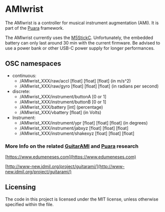 # AMIwrist

The AMIwrist is a controller for musical instrument augmentation (AMI).
It is part of the [Puara](https://github.com/Puara) framework.

The AMIwrist currently uses the [M5StickC](https://shop.m5stack.com/products/stick-c). Unfortunately, the embedded battery can only last around 30 min with the current firmware. Be advised to use a power bank or other USB-C power supply for longer performances.

## OSC namespaces

- continuous:
  - /AMIwrist_XXX/raw/accl [float] [float] [float] (in m/s^2)
  - /AMIwrist_XXX/raw/gyro [float] [float] [float] (in radians per second)
- discrete:
  - /AMIwrist_XXX/instrument/buttonA [0 or 1]
  - /AMIwrist_XXX/instrument/buttonB [0 or 1]
  - /AMIwrist_XXX/battery [int] (percentage)
  - /AMIwrist_XXX/vbattery [float] (in Volts)
- Instrument:
  - /AMIwrist_XXX/instrument/ypr [float] [float] [float] (in degrees)
  - /AMIwrist_XXX/instrument/jabxyz [float] [float] [float]
  - /AMIwrist_XXX/instrument/shakexyz [float] [float] [float]

### More Info on the related [GuitarAMI](https://github.com/Puara/GuitarAMI) and [Puara](https://github.com/Puara) research

[https://www.edumeneses.com](https://www.edumeneses.com)

[http://www-new.idmil.org/project/guitarami/](http://www-new.idmil.org/project/guitarami/)

## Licensing

The code in this project is licensed under the MIT license, unless otherwise specified within the file.
